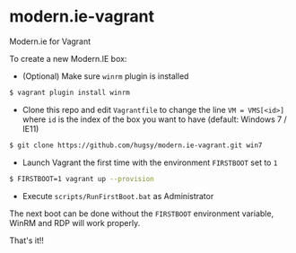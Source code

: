 # modern.ie-vagrant

Modern.ie for Vagrant 

To create a new Modern.IE box:

   * (Optional) Make sure `winrm` plugin is installed
   ```bash
   $ vagrant plugin install winrm
   ```
   * Clone this repo and edit `Vagrantfile` to change the line `VM = VMS[<id>]` where `id` is the index of the box you want to have (default: Windows 7 / IE11)
   ```bash
   $ git clone https://github.com/hugsy/modern.ie-vagrant.git win7
   ```  
   * Launch Vagrant the first time with the environment `FIRSTBOOT` set to `1`
   ```bash
   $ FIRSTBOOT=1 vagrant up --provision
   ```
   * Execute `scripts/RunFirstBoot.bat` as Administrator
   
The next boot can be done without the `FIRSTBOOT` environment variable, WinRM and RDP will work properly. 
   
That's it!!
